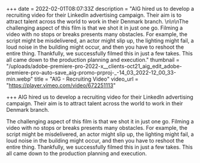 +++
date = 2022-02-01T08:07:33Z
description = "AIG hired us to develop a recruiting video for their LinkedIn advertising campaign. Their aim is to attract talent across the world to work in their Denmark branch. \n\n\nThe challenging aspect of this film is that we shot it in just one go. Filming a video with no stops or breaks presents many obstacles. For example, the script might be misdelivered, an actor might slip up, the lighting might fail, a loud noise in the building might occur, and then you have to reshoot the entire thing. Thankfully, we successfully filmed this in just a few takes. This all came down to the production planning and execution."
thumbnail = "/uploads/adobe-premiere-pro-2022-x__clients-oct21_aig_edit_adobe-premiere-pro-auto-save_aig-promo-prproj-_-14_03_2022-12_00_33-min.webp"
title = "AIG - Recruiting Video"
video_url = "https://player.vimeo.com/video/672251113"

+++
AIG hired us to develop a recruiting video for their LinkedIn advertising campaign. Their aim is to attract talent across the world to work in their Denmark branch. 

The challenging aspect of this film is that we shot it in just one go. Filming a video with no stops or breaks presents many obstacles. For example, the script might be misdelivered, an actor might slip up, the lighting might fail, a loud noise in the building might occur, and then you have to reshoot the entire thing. Thankfully, we successfully filmed this in just a few takes. This all came down to the production planning and execution.